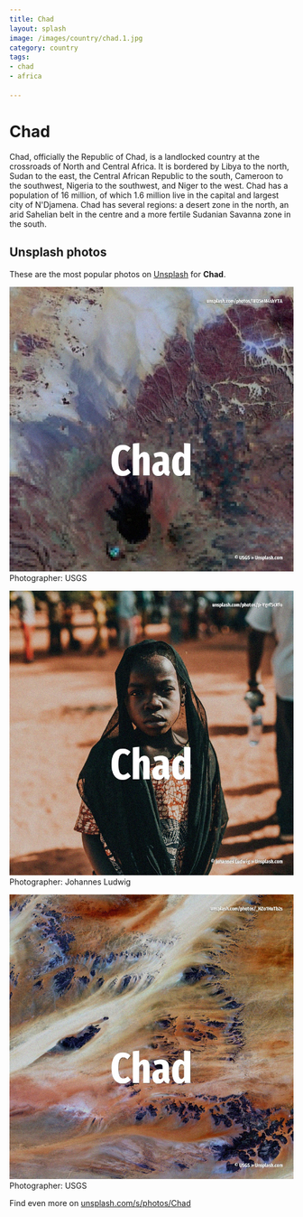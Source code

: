 ```yaml
---
title: Chad
layout: splash
image: /images/country/chad.1.jpg
category: country
tags:
- chad
- africa

---
```

# Chad

Chad, officially the Republic of Chad, is a landlocked country at the crossroads of North and  Central Africa. It is bordered by Libya to the north, Sudan to the east, the Central African Republic to the south,  Cameroon to the southwest, Nigeria to the southwest, and Niger to the west. Chad has a population of 16 million, of which 1.6 million live in the capital and largest city of  N'Djamena.  Chad has several regions: a desert zone in the north, an arid Sahelian belt in the centre and a  more fertile Sudanian Savanna zone in the south. 

 
## Unsplash photos
These are the most popular photos on [Unsplash](https://unsplash.com) for **Chad**.
 
![Chad](/images/country/chad.1.jpg)
Photographer:  USGS
 
![Chad](/images/country/chad.2.jpg)
Photographer:  Johannes Ludwig
 
![Chad](/images/country/chad.3.jpg)
Photographer:  USGS
 
Find even more on [unsplash.com/s/photos/Chad](https://unsplash.com/s/photos/Chad)
 
